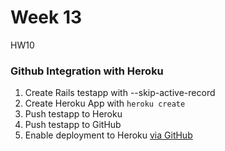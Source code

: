# Week 13
HW10

### Github Integration with Heroku  

1. Create Rails testapp with --skip-active-record
2. Create Heroku App with `heroku create`
3. Push testapp to Heroku
4. Push testapp to GitHub
5. Enable deployment to Heroku [via GitHub](https://devcenter.heroku.com/articles/github-integration)